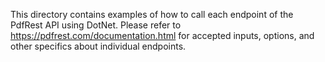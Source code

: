 This directory contains examples of how to call each endpoint of the
PdfRest API using DotNet. Please refer to https://pdfrest.com/documentation.html
for accepted inputs, options, and other specifics about individual endpoints.
